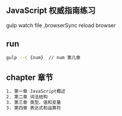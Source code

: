 ## JavaScript 权威指南练习
gulp watch file ,browserSync reload browser

## run
```bash
gulp --c {num}  // num 第几章
```

## chapter 章节
```bash
1. 第一章 JavaScript概述
2. 第二章 词法结构
3. 第三章 类型、值和变量
3. 第四章 表达式和运算符
```
